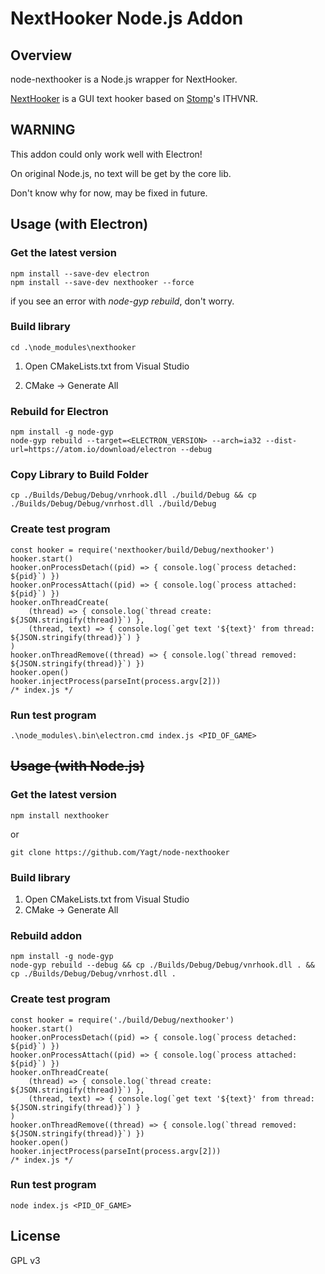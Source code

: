 # NextHooker Node.js Addon

## Overview

node-nexthooker is a Node.js wrapper for NextHooker.

[NextHooker](https://github.com/Artikash/NextHooker) is a GUI text hooker based on [Stomp](http://www.hongfire.com/forum/showthread.php/438331-ITHVNR-ITH-with-the-VNR-engine)'s ITHVNR.

## **WARNING**

This addon could only work well with Electron!

On original Node.js, no text will be get by the core lib.

Don't know why for now, may be fixed in future.

## Usage (with Electron)

### Get the latest version

    npm install --save-dev electron
    npm install --save-dev nexthooker --force

if you see an error with *node-gyp rebuild*, don't worry.

### Build library

    cd .\node_modules\nexthooker

1. Open CMakeLists.txt from Visual Studio

2. CMake -> Generate All

### Rebuild for Electron

    npm install -g node-gyp
    node-gyp rebuild --target=<ELECTRON_VERSION> --arch=ia32 --dist-url=https://atom.io/download/electron --debug

### Copy Library to Build Folder

    cp ./Builds/Debug/Debug/vnrhook.dll ./build/Debug && cp ./Builds/Debug/Debug/vnrhost.dll ./build/Debug

### Create test program

    const hooker = require('nexthooker/build/Debug/nexthooker')
    hooker.start()
    hooker.onProcessDetach((pid) => { console.log(`process detached: ${pid}`) })
    hooker.onProcessAttach((pid) => { console.log(`process attached: ${pid}`) })
    hooker.onThreadCreate(
        (thread) => { console.log(`thread create: ${JSON.stringify(thread)}`) },
        (thread, text) => { console.log(`get text '${text}' from thread: ${JSON.stringify(thread)}`) }
    )
    hooker.onThreadRemove((thread) => { console.log(`thread removed: ${JSON.stringify(thread)}`) })
    hooker.open()
    hooker.injectProcess(parseInt(process.argv[2]))
    /* index.js */

### Run test program

    .\node_modules\.bin\electron.cmd index.js <PID_OF_GAME>

## ~~Usage (with Node.js)~~

### Get the latest version

    npm install nexthooker

or

    git clone https://github.com/Yagt/node-nexthooker

### Build library

1. Open CMakeLists.txt from Visual Studio
2. CMake -> Generate All

### Rebuild addon

    npm install -g node-gyp
    node-gyp rebuild --debug && cp ./Builds/Debug/Debug/vnrhook.dll . && cp ./Builds/Debug/Debug/vnrhost.dll .

### Create test program

    const hooker = require('./build/Debug/nexthooker')
    hooker.start()
    hooker.onProcessDetach((pid) => { console.log(`process detached: ${pid}`) })
    hooker.onProcessAttach((pid) => { console.log(`process attached: ${pid}`) })
    hooker.onThreadCreate(
        (thread) => { console.log(`thread create: ${JSON.stringify(thread)}`) },
        (thread, text) => { console.log(`get text '${text}' from thread: ${JSON.stringify(thread)}`) }
    )
    hooker.onThreadRemove((thread) => { console.log(`thread removed: ${JSON.stringify(thread)}`) })
    hooker.open()
    hooker.injectProcess(parseInt(process.argv[2]))
    /* index.js */

### Run test program

    node index.js <PID_OF_GAME>

## License

GPL v3
